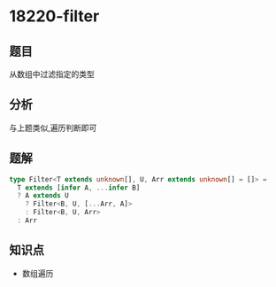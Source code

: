 # 18220-filter
## 题目
从数组中过滤指定的类型
## 分析
与上题类似,遍历判断即可
## 题解
```ts
type Filter<T extends unknown[], U, Arr extends unknown[] = []> =
  T extends [infer A, ...infer B]
  ? A extends U
    ? Filter<B, U, [...Arr, A]>
    : Filter<B, U, Arr>
  : Arr
```
## 知识点
- 数组遍历